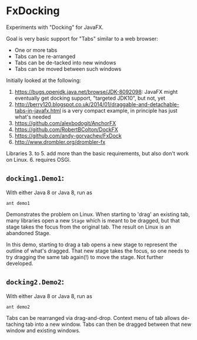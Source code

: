 # FxDocking

Experiments with "Docking" for JavaFX.

Goal is very basic support for "Tabs" similar to a web browser:
 * One or more tabs
 * Tabs can be re-arranged
 * Tabs can be de-tacked into new windows
 * Tabs can be moved between such windows

Initially looked at the following:

1. https://bugs.openjdk.java.net/browse/JDK-8092098: JavaFX might eventually get docking support, "targeted JDK10", but not, yet
2. http://berry120.blogspot.co.uk/2014/01/draggable-and-detachable-tabs-in-javafx.html is a very compact example, in principle has just what's needed
3. https://github.com/alexbodogit/AnchorFX
4. https://github.com/RobertBColton/DockFX
5. https://github.com/andy-goryachev/FxDock
6. http://www.drombler.org/drombler-fx

Libraries 3. to 5. add more than the basic requirements, but also don't work on Linux. 6. requires OSGi.

## `docking1.Demo1`:

With either Java 8 or Java 8, run as
```
ant demo1
```

Demonstrates the problem on Linux.
When starting to 'drag' an existing tab, many libraries open a new `Stage` which is meant to be dragged, but that stage takes the focus from the original tab. The result on Linux is an abandoned Stage.

In this demo, starting to drag a tab opens a new stage to represent the outline of what's dragged.
That new stage takes the focus, so one needs to try dragging the same tab again(!) to move the stage.
Not further developed.

## `docking2.Demo2`:

With either Java 8 or Java 8, run as
```
ant demo2
```

Tabs can be rearranged via drag-and-drop.
Context menu of tab allows de-taching tab into a new window.
Tabs can then be dragged between that new window and existing windows.

